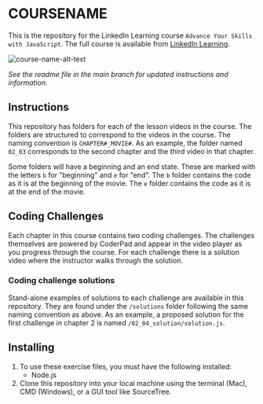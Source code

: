 # COURSENAME

This is the repository for the LinkedIn Learning course `Advance Your Skills with JavaScript`. The full course is available from [LinkedIn Learning][lil-course-url].

![course-name-alt-text][lil-thumbnail-url]

_See the readme file in the main branch for updated instructions and information._

## Instructions

This repository has folders for each of the lesson videos in the course. The folders are structured to correspond to the videos in the course. The naming convention is `CHAPTER#_MOVIE#`. As an example, the folder named `02_03` corresponds to the second chapter and the third video in that chapter.

Some folders will have a beginning and an end state. These are marked with the letters `b` for "beginning" and `e` for "end". The `b` folder contains the code as it is at the beginning of the movie. The `e` folder contains the code as it is at the end of the movie.

## Coding Challenges

Each chapter in this course contains two coding challenges. The challenges themselves are powered by CoderPad and appear in the video player as you progress through the course. For each challenge there is a solution video where the instructor walks through the solution.

### Coding challenge solutions

Stand-alone examples of solutions to each challenge are available in this repository. They are found under the `/solutions` folder following the same naming convention as above. As an example, a proposed solution for the first challenge in chapter 2 is named `/02_04_solution/solution.js`.

## Installing

1. To use these exercise files, you must have the following installed:
   - Node.js
2. Clone this repository into your local machine using the terminal (Mac), CMD (Windows), or a GUI tool like SourceTree.

[0]: # "Replace these placeholder URLs with actual course URLs"
[lil-course-url]: https://www.linkedin.com/learning/
[lil-thumbnail-url]: http://
